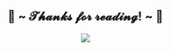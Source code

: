 <body>
 
<div>
<h2 align="center">💖 ~ 𝓣𝓱𝓪𝓷𝓴𝓼 𝓯𝓸𝓻 𝓻𝓮𝓪𝓭𝓲𝓷𝓰! ~ 💖</h2>
<div align="center"> 
<img src="https://cdn.dribbble.com/users/759099/screenshots/4322310/media/386aafad8ea2c850c4e3c5b0ccb6cf6a.gif">
</div> 
</body>
